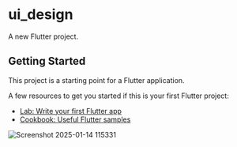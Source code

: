 # ui_design

A new Flutter project.

## Getting Started

This project is a starting point for a Flutter application.

A few resources to get you started if this is your first Flutter project:

- [Lab: Write your first Flutter app](https://docs.flutter.dev/get-started/codelab)
- [Cookbook: Useful Flutter samples](https://docs.flutter.dev/cookbook)

![Screenshot 2025-01-14 115331](https://github.com/user-attachments/assets/5660a8e7-d9b7-4833-ab32-df3bc6fdc98b)
